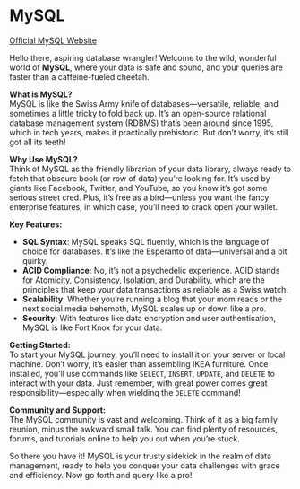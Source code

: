 # MySQL

[Official MySQL Website](https://www.mysql.com)

Hello there, aspiring database wrangler! Welcome to the wild, wonderful world of **MySQL**, where your data is safe and
sound, and your queries are faster than a caffeine-fueled cheetah.

**What is MySQL?**  
MySQL is like the Swiss Army knife of databases—versatile, reliable, and sometimes a little tricky to fold back up. It’s
an open-source relational database management system (RDBMS) that’s been around since 1995, which in tech years, makes
it practically prehistoric. But don’t worry, it’s still got all its teeth!

**Why Use MySQL?**  
Think of MySQL as the friendly librarian of your data library, always ready to fetch that obscure book (or row of data)
you’re looking for. It’s used by giants like Facebook, Twitter, and YouTube, so you know it’s got some serious street
cred. Plus, it’s free as a bird—unless you want the fancy enterprise features, in which case, you’ll need to crack open
your wallet.

**Key Features:**

- **SQL Syntax**: MySQL speaks SQL fluently, which is the language of choice for databases. It’s like the Esperanto of
  data—universal and a bit quirky.
- **ACID Compliance**: No, it’s not a psychedelic experience. ACID stands for Atomicity, Consistency, Isolation, and
  Durability, which are the principles that keep your data transactions as reliable as a Swiss watch.
- **Scalability**: Whether you’re running a blog that your mom reads or the next social media behemoth, MySQL scales up
  or down like a pro.
- **Security**: With features like data encryption and user authentication, MySQL is like Fort Knox for your data.

**Getting Started:**  
To start your MySQL journey, you’ll need to install it on your server or local machine. Don’t worry, it’s easier than
assembling IKEA furniture. Once installed, you’ll use commands like `SELECT`, `INSERT`, `UPDATE`, and `DELETE` to
interact with your data. Just remember, with great power comes great responsibility—especially when wielding the
`DELETE` command!

**Community and Support:**  
The MySQL community is vast and welcoming. Think of it as a big family reunion, minus the awkward small talk. You can
find plenty of resources, forums, and tutorials online to help you out when you’re stuck.

So there you have it! MySQL is your trusty sidekick in the realm of data management, ready to help you conquer your data
challenges with grace and efficiency. Now go forth and query like a pro!

